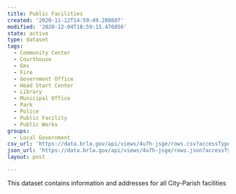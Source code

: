 ```yaml
---
title: Public Facilities
created: '2020-11-12T14:59:49.288607'
modified: '2020-12-04T18:59:15.476056'
state: active
type: dataset
tags:
  - Community Center
  - Courthouse
  - Ems
  - Fire
  - Government Office
  - Head Start Center
  - Library
  - Municipal Office
  - Park
  - Police
  - Public Facility
  - Public Works
groups:
  - Local Government
csv_url: 'https://data.brla.gov/api/views/4u7h-jsge/rows.csv?accessType=DOWNLOAD'
json_url: 'https://data.brla.gov/api/views/4u7h-jsge/rows.json?accessType=DOWNLOAD'
layout: post

---
```

This dataset contains information and addresses for all City-Parish facilities
